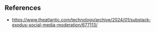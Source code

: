 
## References

- https://www.theatlantic.com/technology/archive/2024/01/substack-exodus-social-media-moderation/677113/